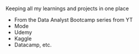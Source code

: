 Keeping all my learnings and projects in one place
- From the Data Analyst Bootcamp series from YT
- Mode
- Udemy
- Kaggle
- Datacamp, etc.
